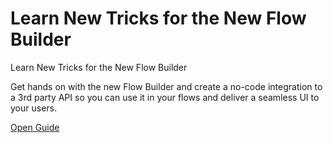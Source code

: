# Learn New Tricks for the New Flow Builder

Learn New Tricks for the New Flow Builder

Get hands on with the new Flow Builder and create a no-code integration to a 3rd party API so you can use it in your flows and deliver a seamless UI to your users.


[Open Guide](https://salesforce.quip.com/WE1nAahib7Jz)
